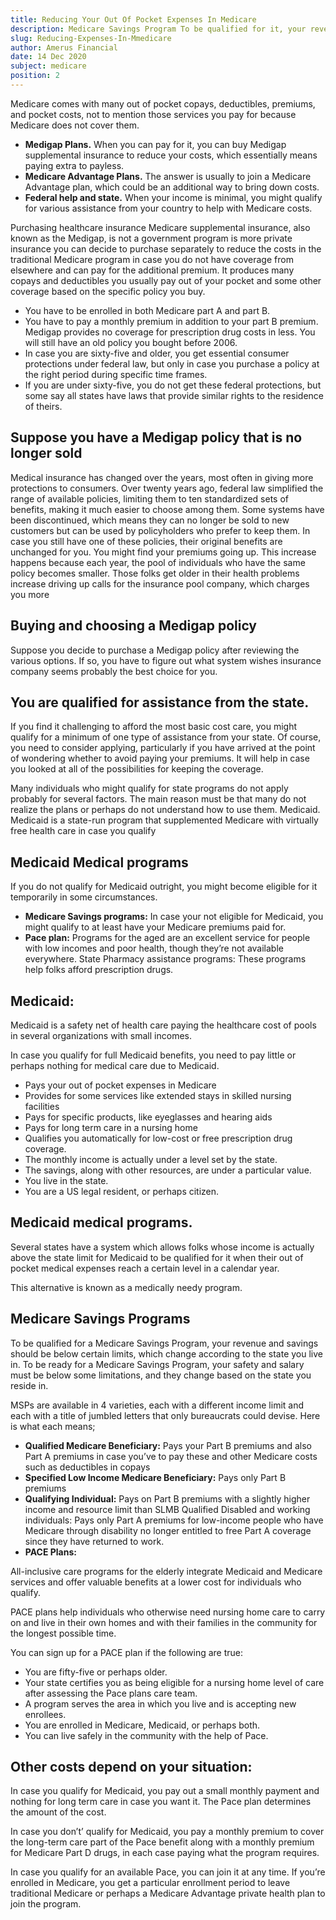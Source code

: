 ```yaml
---
title: Reducing Your Out Of Pocket Expenses In Medicare
description: Medicare Savings Program To be qualified for it, your revenue and savings should be below certain limits, which change according to the state you live in.
slug: Reducing-Expenses-In-Mmedicare
author: Amerus Financial
date: 14 Dec 2020
subject: medicare
position: 2
---
```


Medicare comes with many out of pocket copays, deductibles, premiums, and pocket costs, not to mention those services you pay for because Medicare does not cover them.

- **Medigap Plans.** When you can pay for it, you can buy Medigap supplemental insurance to reduce your costs, which essentially means paying extra to payless.
- **Medicare Advantage Plans.** The answer is usually to join a Medicare Advantage plan, which could be an additional way to bring down costs.
- **Federal help and state.** When your income is minimal, you might qualify for various assistance from your country to help with Medicare costs.

Purchasing healthcare insurance Medicare supplemental insurance, also known as the Medigap, is not a government program is more private insurance you can decide to purchase separately to reduce the costs in the traditional Medicare program in case you do not have coverage from elsewhere and can pay for the additional premium. It produces many copays and deductibles you usually pay out of your pocket and some other coverage based on the specific policy you buy.

- You have to be enrolled in both Medicare part A and part B.
- You have to pay a monthly premium in addition to your part B premium.
  Medigap provides no coverage for prescription drug costs in less. You will still have an old policy you bought before 2006.
- In case you are sixty-five and older, you get essential consumer protections under federal law, but only in case you purchase a policy at the right period during specific time frames.
- If you are under sixty-five, you do not get these federal protections, but some say all states have laws that provide similar rights to the residence of theirs.

## Suppose you have a Medigap policy that is no longer sold

Medical insurance has changed over the years, most often in giving more protections to consumers. Over twenty years ago, federal law simplified the range of available policies, limiting them to ten standardized sets of benefits, making it much easier to choose among them. Some systems have been discontinued, which means they can no longer be sold to new customers but can be used by policyholders who prefer to keep them. In case you still have one of these policies, their original benefits are unchanged for you. You might find your premiums going up. This increase happens because each year, the pool of individuals who have the same policy becomes smaller. Those folks get older in their health problems increase driving up calls for the insurance pool company, which charges you more

## Buying and choosing a Medigap policy

Suppose you decide to purchase a Medigap policy after reviewing the various options. If so, you have to figure out what system wishes insurance company seems probably the best choice for you.

## You are qualified for assistance from the state.

If you find it challenging to afford the most basic cost care, you might qualify for a minimum of one type of assistance from your state. Of course, you need to consider applying, particularly if you have arrived at the point of wondering whether to avoid paying your premiums. It will help in case you looked at all of the possibilities for keeping the coverage.

Many individuals who might qualify for state programs do not apply probably for several factors. The main reason must be that many do not realize the plans or perhaps do not understand how to use them. Medicaid. Medicaid is a state-run program that supplemented Medicare with virtually free health care in case you qualify

## Medicaid Medical programs

If you do not qualify for Medicaid outright, you might become eligible for it temporarily in some circumstances.

- **Medicare Savings programs:** In case your not eligible for Medicaid, you might qualify to at least have your Medicare premiums paid for.
- **Pace plan:** Programs for the aged are an excellent service for people with low incomes and poor health, though they’re not available everywhere.
  State Pharmacy assistance programs: These programs help folks afford prescription drugs.

## Medicaid:

Medicaid is a safety net of health care paying the healthcare cost of pools in several organizations with small incomes.

In case you qualify for full Medicaid benefits, you need to pay little or perhaps nothing for medical care due to Medicaid.

- Pays your out of pocket expenses in Medicare
- Provides for some services like extended stays in skilled nursing facilities
- Pays for specific products, like eyeglasses and hearing aids
- Pays for long term care in a nursing home
- Qualifies you automatically for low-cost or free prescription drug coverage.
- The monthly income is actually under a level set by the state.
- The savings, along with other resources, are under a particular value.
- You live in the state.
- You are a US legal resident, or perhaps citizen.

## Medicaid medical programs.

Several states have a system which allows folks whose income is actually above the state limit for Medicaid to be qualified for it when their out of pocket medical expenses reach a certain level in a calendar year.

This alternative is known as a medically needy program.

## Medicare Savings Programs

To be qualified for a Medicare Savings Program, your revenue and savings should be below certain limits, which change according to the state you live in. To be ready for a Medicare Savings Program, your safety and salary must be below some limitations, and they change based on the state you reside in.

MSPs are available in 4 varieties, each with a different income limit and each with a title of jumbled letters that only bureaucrats could devise. Here is what each means;

- **Qualified Medicare Beneficiary:** Pays your Part B premiums and also Part A premiums in case you’ve to pay these and other Medicare costs such as deductibles in copays
- **Specified Low Income Medicare Beneficiary:** Pays only Part B premiums
- **Qualifying Individual:** Pays on Part B premiums with a slightly higher income and resource limit than SLMB Qualified Disabled and working individuals: Pays only Part A premiums for low-income people who have Medicare through disability no longer entitled to free Part A coverage since they have returned to work.
- **PACE Plans:**

All-inclusive care programs for the elderly integrate Medicaid and Medicare services and offer valuable benefits at a lower cost for individuals who qualify.

PACE plans help individuals who otherwise need nursing home care to carry on and live in their own homes and with their families in the community for the longest possible time.

You can sign up for a PACE plan if the following are true:

- You are fifty-five or perhaps older.
- Your state certifies you as being eligible for a nursing home level of care after assessing the Pace plans care team.
- A program serves the area in which you live and is accepting new enrollees.
- You are enrolled in Medicare, Medicaid, or perhaps both.
- You can live safely in the community with the help of Pace.

## Other costs depend on your situation:

In case you qualify for Medicaid, you pay out a small monthly payment and nothing for long term care in case you want it. The Pace plan determines the amount of the cost.

In case you don’t’ qualify for Medicaid, you pay a monthly premium to cover the long-term care part of the Pace benefit along with a monthly premium for Medicare Part D drugs, in each case paying what the program requires.

In case you qualify for an available Pace, you can join it at any time. If you’re enrolled in Medicare, you get a particular enrollment period to leave traditional Medicare or perhaps a Medicare Advantage private health plan to join the program.
